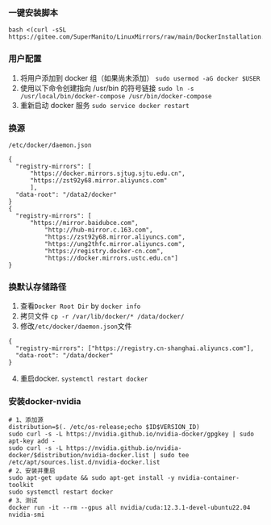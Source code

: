 
### 一键安装脚本
```
bash <(curl -sSL https://gitee.com/SuperManito/LinuxMirrors/raw/main/DockerInstallation.sh)
```

### 用户配置
1. 将用户添加到 docker 组（如果尚未添加）
`sudo usermod -aG docker $USER`
2. 使用以下命令创建指向 /usr/bin 的符号链接
`sudo ln -s /usr/local/bin/docker-compose /usr/bin/docker-compose`
3. 重新启动 docker 服务
`sudo service docker restart`

### 换源
`/etc/docker/daemon.json`
```
{
  "registry-mirrors": [
	  "https://docker.mirrors.sjtug.sjtu.edu.cn",
	  "https://zst92y68.mirror.aliyuncs.com"
	  ],
  "data-root": "/data2/docker"
}
{
  "registry-mirrors": [
	  "https://mirror.baidubce.com",
          "http://hub-mirror.c.163.com",
          "https://zst92y68.mirror.aliyuncs.com",
          "https://ung2thfc.mirror.aliyuncs.com",
          "https://registry.docker-cn.com",
          "https://docker.mirrors.ustc.edu.cn"]
}
```

### 换默认存储路径
1. 查看`Docker Root Dir`  by `docker info`
2. 拷贝文件
	`cp -r /var/lib/docker/* /data/docker/`
3. 修改`/etc/docker/daemon.json`文件
```
{
  "registry-mirrors": ["https://registry.cn-shanghai.aliyuncs.com"],
  "data-root": "/data/docker"
}
```
4. 重启docker. `systemctl restart docker`

### 安装docker-nvidia
```
# 1、添加源
distribution=$(. /etc/os-release;echo $ID$VERSION_ID)
sudo curl -s -L https://nvidia.github.io/nvidia-docker/gpgkey | sudo apt-key add -
sudo curl -s -L https://nvidia.github.io/nvidia-docker/$distribution/nvidia-docker.list | sudo tee /etc/apt/sources.list.d/nvidia-docker.list
# 2、安装并重启
sudo apt-get update && sudo apt-get install -y nvidia-container-toolkit
sudo systemctl restart docker
# 3、测试
docker run -it --rm --gpus all nvidia/cuda:12.3.1-devel-ubuntu22.04 nvidia-smi
```